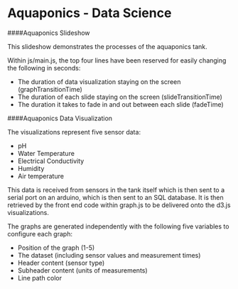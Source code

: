 Aquaponics - Data Science
=============

####Aquaponics Slideshow

This slideshow demonstrates the processes of the aquaponics tank.

Within js/main.js, the top four lines have been reserved for easily changing the following in seconds:

- The duration of data visualization staying on the screen (graphTransitionTime)
- The duration of each slide staying on the screen (slideTransitionTime)
- The duration it takes to fade in and out between each slide (fadeTime)

####Aquaponics Data Visualization

The visualizations represent five sensor data:

- pH
- Water Temperature
- Electrical Conductivity
- Humidity
- Air temperature

This data is received from sensors in the tank itself which is then sent to a serial port on an arduino, which is then sent to an SQL database. It is then retrieved by the front end code within graph.js to be delivered onto the d3.js visualizations.

The graphs are generated independently with the following five variables to configure each graph:

- Position of the graph (1-5)
- The dataset (including sensor values and measurement times)
- Header content (sensor type)
- Subheader content (units of measurements)
- Line path color